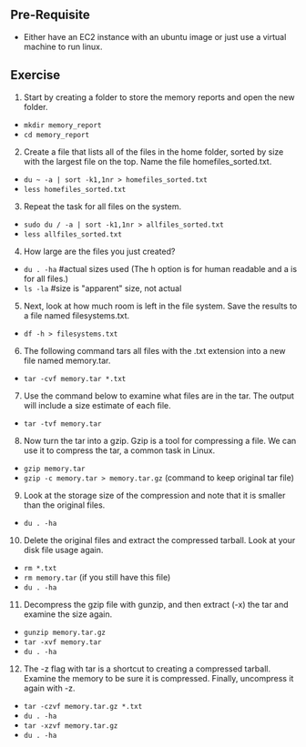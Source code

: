 ## Pre-Requisite
- Either have an EC2 instance with an ubuntu image or just use a virtual machine to run linux.

## Exercise
1) Start by creating a folder to store the memory reports and open the new folder.
- `mkdir memory_report`
- `cd memory_report`
2) Create a file that lists all of the files in the home folder, sorted by size with the largest file on the top. Name the file homefiles_sorted.txt.
- `du ~ -a | sort -k1,1nr > homefiles_sorted.txt`
- `less homefiles_sorted.txt`
3) Repeat the task for all files on the system.
- `sudo du / -a | sort -k1,1nr > allfiles_sorted.txt`
- `less allfiles_sorted.txt`
4) How large are the files you just created?
- `du . -ha` #actual sizes used (The h option is for human readable and a is for all files.)
- `ls -la` #size is "apparent" size, not actual
5) Next, look at how much room is left in the file system. Save the results to a file named filesystems.txt.
- `df -h > filesystems.txt`
6) The following command tars all files with the .txt extension into a new file named memory.tar.
- `tar -cvf memory.tar *.txt`
7) Use the command below to examine what files are in the tar. The output will include a size estimate of each file.
- `tar -tvf memory.tar`
8) Now turn the tar into a gzip. Gzip is a tool for compressing a file. We can use it to compress the tar, a common task in Linux.
- `gzip memory.tar` 
- `gzip -c memory.tar > memory.tar.gz` (command to keep original tar file)
9) Look at the storage size of the compression and note that it is smaller than the original files.
- `du . -ha`
10) Delete the original files and extract the compressed tarball. Look at your disk file usage again.
- `rm *.txt `
- `rm memory.tar` (if you still have this file)
- `du . -ha`
11) Decompress the gzip file with gunzip, and then extract (-x) the tar and examine the size again.
- `gunzip memory.tar.gz`
- `tar -xvf memory.tar`
- `du . -ha`
12) The -z flag with tar is a shortcut to creating a compressed tarball. Examine the memory to be sure it is compressed. Finally, uncompress it again with -z.
- `tar -czvf memory.tar.gz *.txt`
- `du . -ha`
- `tar -xzvf memory.tar.gz`
- `du . -ha`

